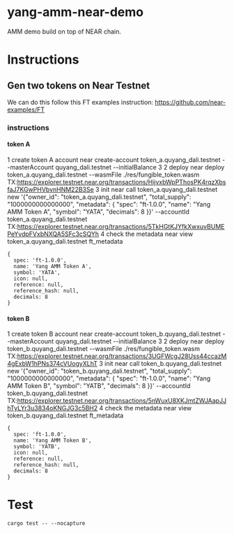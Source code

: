 # yang-amm-near-demo
AMM demo build on top of NEAR chain.

# Instructions

## Gen two tokens on Near Testnet
We can do this follow this FT examples instruction: https://github.com/near-examples/FT

### instructions
#### token A
1 create token A account
near create-account token_a.quyang_dali.testnet --masterAccount quyang_dali.testnet --initialBalance 3
2 deploy
near deploy token_a.quyang_dali.testnet --wasmFile ./res/fungible_token.wasm
TX:https://explorer.testnet.near.org/transactions/HijvxbWpPThosPK4rqzXbsfaJ7KGwPHVbvnHNM22B3Se
3 init
near call token_a.quyang_dali.testnet new '{"owner_id": "token_a.quyang_dali.testnet", "total_supply": "1000000000000000", "metadata": { "spec": "ft-1.0.0", "name": "Yang AMM Token A", "symbol": "YATA", "decimals": 8 }}' --accountId token_a.quyang_dali.testnet
TX:https://explorer.testnet.near.org/transactions/5TkHGtKJYfkXwxuvBUMEPeYvdpFVxbNXQA5SFc3cSQYh
4 check the metadata
near view token_a.quyang_dali.testnet ft_metadata
```
{
  spec: 'ft-1.0.0',
  name: 'Yang AMM Token A',
  symbol: 'YATA',
  icon: null,
  reference: null,
  reference_hash: null,
  decimals: 8
}
```
#### token B
1 create token B account
near create-account token_b.quyang_dali.testnet --masterAccount quyang_dali.testnet --initialBalance 3
2 deploy
near deploy token_b.quyang_dali.testnet --wasmFile ./res/fungible_token.wasm
TX:https://explorer.testnet.near.org/transactions/3UGFWcgJ28Uss44ccazM4gExbW1hPNs374cVUogyXLhT
3 init
near call token_b.quyang_dali.testnet new '{"owner_id": "token_b.quyang_dali.testnet", "total_supply": "1000000000000000", "metadata": { "spec": "ft-1.0.0", "name": "Yang AMM Token B", "symbol": "YATB", "decimals": 8 }}' --accountId token_b.quyang_dali.testnet
TX:https://explorer.testnet.near.org/transactions/5nWuxU8XKJmtZWJAapJJhTyLYr3u3834oKNGJG3c5BH2
4 check the metadata
near view token_b.quyang_dali.testnet ft_metadata
```
{
  spec: 'ft-1.0.0',
  name: 'Yang AMM Token B',
  symbol: 'YATB',
  icon: null,
  reference: null,
  reference_hash: null,
  decimals: 8
}
```


# Test
```
cargo test -- --nocapture
```
